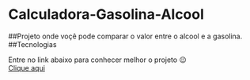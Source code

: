 # Calculadora-Gasolina-Alcool
##Projeto onde voçê pode comparar o valor entre o alcool e a gasolina.
##Tecnologias

Entre no link abaixo para conhecer melhor o projeto 😉 <br>
<a href="https://andersonrs080.github.io/Calculadora-Gasolina-Alcool/" target="_blank">Clique aqui</a>
